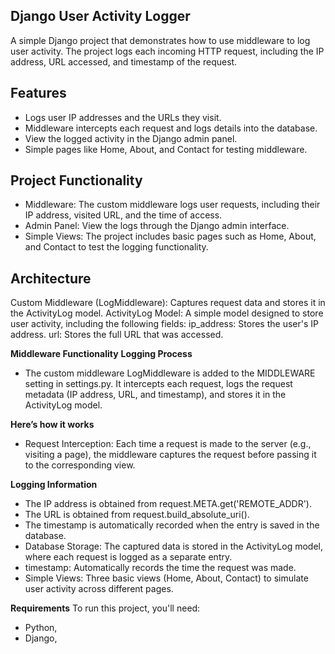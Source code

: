 ## **Django User Activity Logger**
A simple Django project that demonstrates how to use middleware to log user activity. The project logs each incoming HTTP request, including the IP address, URL accessed, and timestamp of the request.


## **Features**
* Logs user IP addresses and the URLs they visit.
* Middleware intercepts each request and logs details into the database.
* View the logged activity in the Django admin panel.
* Simple pages like Home, About, and Contact for testing middleware.


## **Project Functionality**
* Middleware: The custom middleware logs user requests, including their IP address, visited URL, and the time of access.
* Admin Panel: View the logs through the Django admin interface.
* Simple Views: The project includes basic pages such as Home, About, and Contact to test the logging functionality.


## **Architecture**
Custom Middleware (LogMiddleware): Captures request data and stores it in the ActivityLog model.
ActivityLog Model: A simple model designed to store user activity, including the following fields:
ip_address: Stores the user's IP address.
url: Stores the full URL that was accessed.


**Middleware Functionality**
**Logging Process**
* The custom middleware LogMiddleware is added to the MIDDLEWARE setting in settings.py. It intercepts each request, logs the request metadata (IP address, URL, and timestamp), and stores it in the ActivityLog model.


**Here’s how it works**
* Request Interception: Each time a request is made to the server (e.g., visiting a page), the middleware captures the request before passing it to the corresponding view.


**Logging Information**
* The IP address is obtained from request.META.get('REMOTE_ADDR').
* The URL is obtained from request.build_absolute_uri().
* The timestamp is automatically recorded when the entry is saved in the database.
* Database Storage: The captured data is stored in the ActivityLog model, where each request is logged as a separate entry.
* timestamp: Automatically records the time the request was made.
* Simple Views: Three basic views (Home, About, Contact) to simulate user activity across different pages.

**Requirements**
To run this project, you'll need:
* Python,
* Django,


